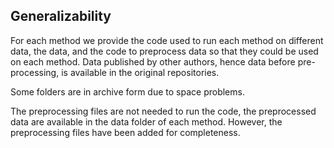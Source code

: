 ## Generalizability

For each method we provide the code used to run each method on different data, the data, and the code to preprocess data so that they could be used on each method. Data published by other authors, hence data before pre-processing, is available in the original repositories.

Some folders are in archive form due to space problems.

The preprocessing files are not needed to run the code, the preprocessed data are available in the data folder of each method. However, the preprocessing files have been added for completeness.
